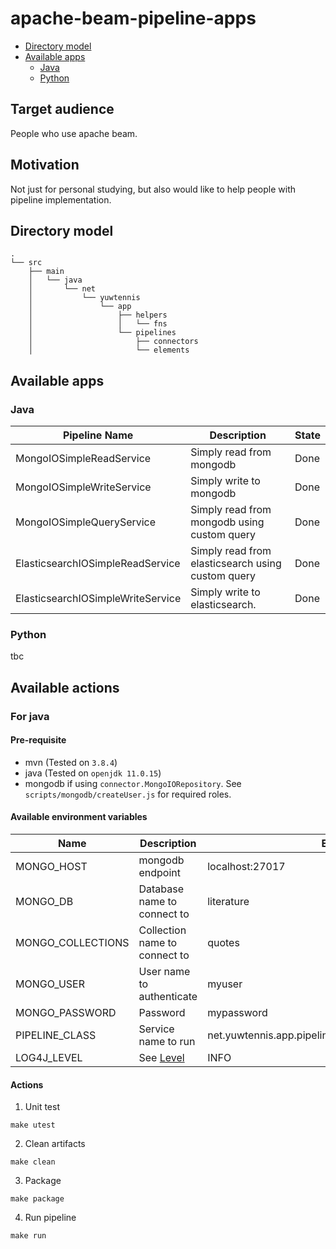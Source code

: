 # apache-beam-pipeline-apps

* [Directory model](#directory-model)
* [Available apps](#available-apps)
  * [Java](#java)
  * [Python](#python)

## Target audience

People who use apache beam.

## Motivation

Not just for personal studying, but also would like to help people with pipeline implementation.

## Directory model
```
.
└── src
    ├── main
    │   └── java
    │       └── net
    │           └── yuwtennis
    │               └── app
    │                   ├── helpers
    │                   │   └── fns
    │                   └── pipelines
    │                       ├── connectors
    │                       └── elements
```

## Available apps

### Java
| Pipeline Name                     | Description                                       | State |
|-----------------------------------|---------------------------------------------------| ----- |
| MongoIOSimpleReadService          | Simply read from mongodb                          | Done |
| MongoIOSimpleWriteService         | Simply write to mongodb                           | Done |
| MongoIOSimpleQueryService         | Simply read from mongodb using custom query       | Done |
| ElasticsearchIOSimpleReadService  | Simply read from elasticsearch using custom query | Done |
| ElasticsearchIOSimpleWriteService | Simply write to elasticsearch.                    | Done |

### Python

tbc

## Available actions

### For java
#### Pre-requisite

* mvn (Tested on `3.8.4`)
* java (Tested on `openjdk 11.0.15`)
* mongodb if using `connector.MongoIORepository`. See `scripts/mongodb/createUser.js` for required roles.

#### Available environment variables

| Name | Description | Example |
| ---- | ----------- | ------- |
| MONGO_HOST | mongodb endpoint | localhost:27017 |
| MONGO_DB | Database name to connect to | literature |
| MONGO_COLLECTIONS | Collection name to connect to | quotes |
| MONGO_USER | User name to authenticate | myuser |
| MONGO_PASSWORD | Password | mypassword |
| PIPELINE_CLASS | Service name to run | net.yuwtennis.app.pipelines.MongoIOSimpleWriteService |
| LOG4J_LEVEL | See [Level](https://logging.apache.org/log4j/2.x/log4j-api/apidocs/org/apache/logging/log4j/Level.html) | INFO |


#### Actions

1. Unit test
```
make utest
```

2. Clean artifacts
```
make clean
```

3. Package
```
make package
```

4. Run pipeline
```
make run
```